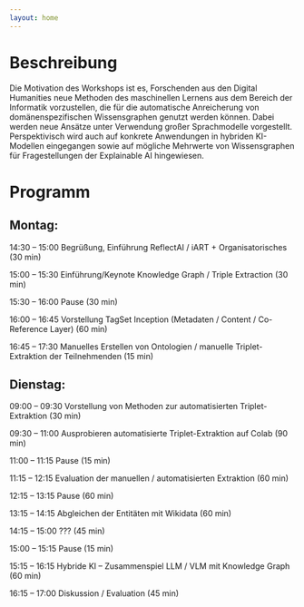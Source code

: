 ```yaml
---
layout: home
---
```


# Beschreibung

Die Motivation des Workshops ist es, Forschenden aus den Digital Humanities neue Methoden des maschinellen Lernens aus dem Bereich der Informatik vorzustellen, die für die automatische Anreicherung von domänenspezifischen Wissensgraphen genutzt werden können. Dabei werden neue Ansätze unter Verwendung großer Sprachmodelle vorgestellt. Perspektivisch wird auch auf konkrete Anwendungen in hybriden KI-Modellen eingegangen sowie auf mögliche Mehrwerte von Wissensgraphen für Fragestellungen der Explainable AI hingewiesen.

# Programm

## Montag:

14:30 – 15:00
Begrüßung, Einführung ReflectAI / iART + Organisatorisches (30 min)

15:00 – 15:30
Einführung/Keynote Knowledge Graph / Triple Extraction (30 min) 

15:30 – 16:00
Pause (30 min)

16:00 – 16:45
Vorstellung TagSet Inception (Metadaten / Content / Co-Reference Layer) (60 min)

16:45 – 17:30
Manuelles Erstellen von Ontologien / manuelle Triplet-Extraktion der Teilnehmenden (15 min)

## Dienstag:

09:00 – 09:30
Vorstellung von Methoden zur automatisierten Triplet-Extraktion (30 min)

09:30 – 11:00
Ausprobieren automatisierte Triplet-Extraktion auf Colab (90 min)

11:00 – 11:15
Pause (15 min)

11:15 – 12:15
Evaluation der manuellen / automatisierten Extraktion (60 min)

12:15 – 13:15
Pause (60 min)

13:15 – 14:15
Abgleichen der Entitäten mit Wikidata (60 min)

14:15 – 15:00
??? (45 min)

15:00 – 15:15
Pause (15 min)

15:15 – 16:15
Hybride KI – Zusammenspiel LLM / VLM mit Knowledge Graph (60 min)

16:15 – 17:00
Diskussion / Evaluation (45 min)
